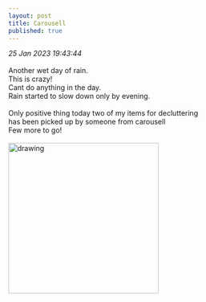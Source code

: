 ```yaml
---
layout: post
title: Carousell
published: true
---
```

_25 Jan 2023 19:43:44_
<br>
<br>
Another wet day of rain.
<br>
This is crazy!
<br>
Cant do anything in the day.
<br>
Rain started to slow down only by evening.
<br>
<br>
Only positive thing today two of my items for decluttering
<br>
has been picked up by someone from carousell
<br>
Few more to go!
<br>
<br>
<img src="https://drive.google.com/uc?export=view&id=1RhYM26E_tQG9dme3WgswHYJv-QfB1cQn" alt="drawing" width="300"/>
